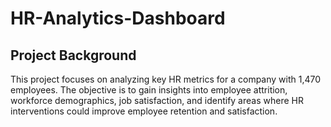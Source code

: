 # HR-Analytics-Dashboard

## Project Background

This project focuses on analyzing key HR metrics for a company with 1,470 employees. The objective is to gain insights into employee attrition, workforce demographics, job satisfaction, and identify areas where HR interventions could improve employee retention and satisfaction.

